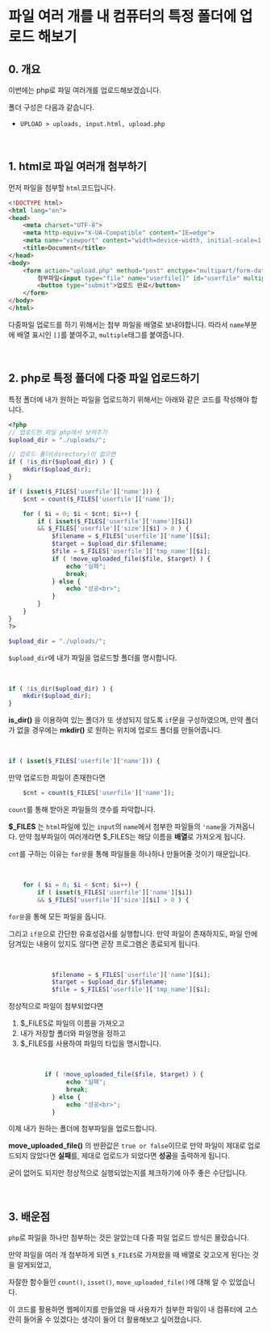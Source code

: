 # 파일 여러 개를 내 컴퓨터의 특정 폴더에 업로드 해보기

## 0. 개요
이번에는 php로 파일 여러개를 업로드해보겠습니다.

폴더 구성은 다음과 같습니다.
- `UPLOAD > uploads, input.html, upload.php`

<br>

## 1. html로 파일 여러개 첨부하기
먼저 파일을 첨부할 `html`코드입니다.
```html
<!DOCTYPE html>
<html lang="en">
<head>
    <meta charset="UTF-8">
    <meta http-equiv="X-UA-Compatible" content="IE=edge">
    <meta name="viewport" content="width=device-width, initial-scale=1.0">
    <title>Document</title>
</head>
<body>
    <form action="upload.php" method="post" enctype="multipart/form-data">
        첨부파일<input type="file" name="userfile[]" id="userfile" multiple><br>
        <button type="submit">업로드 완료</button>
    </form>
</body>
</html>
```
다중파일 업로드를 하기 위해서는 첨부 파일을 배열로 보내야합니다.
따라서 `name`부분에 배열 표시인 `[]`를 붙여주고, `multiple`태그를 붙여줍니다.

<br>

## 2. php로 특정 폴더에 다중 파일 업로드하기
특정 폴더에 내가 원하는 파일을 업로드하기 위해서는 아래와 같은 코드를 작성해야 합니다.

```php
<?php
// 업로드한 파일 php에서 보여주기
$upload_dir = "./uploads/";

// 업로드 폴더(directory)이 없으면
if ( !is_dir($upload_dir) ) {
    mkdir($upload_dir);
}

if ( isset($_FILES['userfile']['name'])) {
    $cnt = count($_FILES['userfile']['name']);

    for ( $i = 0; $i < $cnt; $i++) {
        if ( isset($_FILES['userfile']['name'][$i])
        && $_FILES['userfile']['size'][$i] > 0 ) {
            $filename = $_FILES['userfile']['name'][$i];
            $target = $upload_dir.$filename;
            $file = $_FILES['userfile']['tmp_name'][$i];
            if ( !move_uploaded_file($file, $target) ) {
                echo "실패";
                break;
            } else {
                echo "성공<br>";
            }
        }
    }
}
?>
```

```php
$upload_dir = "./uploads/";
```
`$upload_dir`에 내가 파일을 업로드할 폴더를 명시합니다.

<br>

```php
if ( !is_dir($upload_dir) ) {
    mkdir($upload_dir);
}
```
**is_dir()** 을 이용하여 있는 폴더가 또 생성되지 않도록 `if`문을 구성하였으며, 만약 폴더가 없을 경우에는 **mkdir()** 로 원하는 위치에 업로드 폴더를 만들어줍니다.

<br>

```php
if ( isset($_FILES['userfile']['name'])) {
```
만약 업로드한 파일이 존재한다면

```php
    $cnt = count($_FILES['userfile']['name']);
```
`count`를 통해 받아온 파일들의 갯수를 파악합니다.

**$_FILES** 는 `html`파일에 있는 `input`의 `name`에서 첨부한 파일들의 `'name`을 가져옵니다.
만약 첨부파일이 여러개라면 $_FILES는 해당 이름을 **배열**로 가져오게 됩니다.

`cnt`를 구하는 이유는 `for문`을 통해 파일들을 하나하나 만들어줄 것이기 때문입니다.

<br>

```php
    for ( $i = 0; $i < $cnt; $i++) {
        if ( isset($_FILES['userfile']['name'][$i])
        && $_FILES['userfile']['size'][$i] > 0 ) {
```
`for문`을 통해 모든 파일을 돕니다.

그리고 `if문`으로 간단한 유효성검사를 실행합니다.
만약 파일이 존재하지도, 파일 안에 담겨있는 내용이 있지도 않다면 곧장 프로그램은 종료되게 됩니다.

<br>

```php
            $filename = $_FILES['userfile']['name'][$i];
            $target = $upload_dir.$filename;
            $file = $_FILES['userfile']['tmp_name'][$i];
```
정상적으로 파일이 첨부되었다면

1. $_FILES로 파일의 이름을 가져오고
2. 내가 저장할 폴더와 파일명을 정하고
3. $_FILES를 사용하여 파일의 타입을 명시합니다.

<br>

```php
          if ( !move_uploaded_file($file, $target) ) {
                echo "실패";
                break;
            } else {
                echo "성공<br>";
            }
```
이제 내가 원하는 폴더에 첨부파일을 업로드합니다.

**move_uploaded_file()** 의 반환값은 `true or false`이므로 만약 파일이 제대로 업로드되지 않았다면 **실패**를, 제대로 업로드가 되었다면 **성공**을 출력하게 됩니다.

굳이 없어도 되지만 정상적으로 실행되었는지를 체크하기에 아주 좋은 수단입니다.

<br>

## 3. 배운점
`php`로 파일을 하나만 첨부하는 것은 알았는데 다중 파일 업로드 방식은 몰랐습니다.

만약 파일을 여러 개 첨부하게 되면 `$_FILES`로 가져왔을 때 배열로 갖고오게 된다는 것을 알게되었고,

자잘한 함수들인 `count()`, `isset()`, `move_uploaded_file()`에 대해 알 수 있었습니다.

이 코드를 활용하면 웹페이지를 만들었을 때 사용자가 첨부한 파일이 내 컴퓨터에 고스란히 들어올 수 있겠다는 생각이 들어 더 활용해보고 싶어졌습니다.

<br>